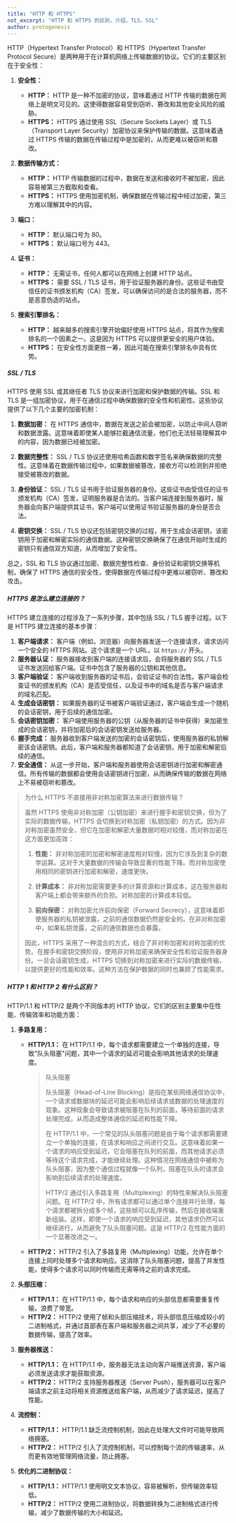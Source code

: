 ```yaml
---
title: "HTTP 和 HTTPS"
not_excerpt: "HTTP 和 HTTPS 的区别，介绍，TLS，SSL"
author: protogenesis
---
```


HTTP（Hypertext Transfer Protocol）和 HTTPS（Hypertext Transfer Protocol Secure）是两种用于在计算机网络上传输数据的协议。它们的主要区别在于安全性：

1. **安全性：**
   - **HTTP：** HTTP 是一种不加密的协议，意味着通过 HTTP 传输的数据在网络上是明文可见的。这使得数据容易受到窃听、篡改和其他安全风险的威胁。
   - **HTTPS：** HTTPS 通过使用 SSL（Secure Sockets Layer）或 TLS（Transport Layer Security）加密协议来保护传输的数据。这意味着通过 HTTPS 传输的数据在传输过程中是加密的，从而更难以被窃听和篡改。

2. **数据传输方式：**
   - **HTTP：** HTTP 传输数据的过程中，数据在发送和接收时不被加密，因此容易被第三方截取和查看。
   - **HTTPS：** HTTPS 使用加密机制，确保数据在传输过程中经过加密，第三方难以理解其中的内容。

3. **端口：**
   - **HTTP：** 默认端口号为 80。
   - **HTTPS：** 默认端口号为 443。

4. **证书：**
   - **HTTP：** 无需证书，任何人都可以在网络上创建 HTTP 站点。
   - **HTTPS：** 需要 SSL / TLS 证书，用于验证服务器的身份。这些证书由受信任的证书颁发机构（CA）签发，可以确保访问的是合法的服务器，而不是恶意伪造的站点。

5. **搜索引擎排名：**
   - **HTTP：** 越来越多的搜索引擎开始偏好使用 HTTPS 站点，将其作为搜索排名的一个因素之一。这是因为 HTTPS 可以提供更安全的用户体验。
   - **HTTPS：** 在安全性方面更胜一筹，因此可能在搜索引擎排名中具有优势。

##### SSL / TLS

HTTPS 使用 SSL 或其继任者 TLS 协议来进行加密和保护数据的传输。SSL 和 TLS 是一组加密协议，用于在通信过程中确保数据的安全性和机密性。这些协议提供了以下几个主要的加密机制：

1. **数据加密：** 在 HTTPS 通信中，数据在发送之前会被加密，以防止中间人窃听和数据泄露。这意味着即使某人能够拦截通信流量，他们也无法轻易理解其中的内容，因为数据已经被加密。

2. **数据完整性：** SSL / TLS 协议还使用哈希函数和数字签名来确保数据的完整性。这意味着在数据传输过程中，如果数据被篡改，接收方可以检测到并拒绝接受被篡改的数据。

3. **身份验证：** SSL / TLS 证书用于验证服务器的身份。这些证书由受信任的证书颁发机构（CA）签发，证明服务器是合法的。当客户端连接到服务器时，服务器会向客户端提供其证书，客户端可以使用证书验证服务器的身份是否合法。

4. **密钥交换：** SSL / TLS 协议还包括密钥交换的过程，用于生成会话密钥，该密钥用于加密和解密实际的通信数据。这种密钥交换确保了在通信开始时生成的密钥只有通信双方知道，从而增加了安全性。

总之，SSL 和 TLS 协议通过加密、数据完整性检查、身份验证和密钥交换等机制，确保了 HTTPS 通信的安全性，使得数据在传输过程中更难以被窃听、篡改和攻击。

##### HTTPS 是怎么建立连接的？

HTTPS 建立连接的过程涉及了一系列步骤，其中包括 SSL / TLS 握手过程。以下是 HTTPS 建立连接的基本步骤：

1. **客户端请求：** 客户端（例如，浏览器）向服务器发送一个连接请求，请求访问一个安全的 HTTPS 网站。这个请求是一个 URL，以 `https://` 开头。
2. **服务器认证：** 服务器接收到客户端的连接请求后，会将服务器的 SSL / TLS 证书发送回给客户端。证书中包含了服务器的公钥和其他信息。
3. **客户端验证：** 客户端收到服务器的证书后，会验证证书的合法性。客户端会检查证书的颁发机构（CA）是否受信任，以及证书中的域名是否与客户端请求的域名匹配。
4. **生成会话密钥：** 如果服务器的证书被客户端验证通过，客户端会生成一个随机的会话密钥，用于后续的通信加密。
5. **会话密钥加密：** 客户端使用服务器的公钥（从服务器的证书中获得）来加密生成的会话密钥，并将加密后的会话密钥发送给服务器。
6. **握手完成：** 服务器收到客户端发送的加密的会话密钥后，使用服务器的私钥解密该会话密钥。此后，客户端和服务器都知道了会话密钥，用于加密和解密后续的通信。
7. **安全通信：** 从这一步开始，客户端和服务器使用会话密钥进行加密和解密通信。所有传输的数据都会使用会话密钥进行加密，从而确保传输的数据在网络上不易被窃听和篡改。



> 为什么 HTTPS 不直接用非对称加密算法来进行数据传输？
>
> 虽然 HTTPS 使用非对称加密（公钥加密）来进行握手和密钥交换，但为了实际的数据传输，HTTPS 会切换到对称加密（私钥加密）的方式。因为非对称加密虽然安全，但它在加密和解密大量数据时相对较慢，而对称加密在这方面更加高效：
>
> 1. **性能：** 非对称加密的加密和解密速度相对较慢，因为它涉及到复杂的数学运算。这对于大量数据的传输会导致显著的性能下降。而对称加密使用相同的密钥进行加密和解密，速度更快。
>
> 2. **计算成本：** 非对称加密需要更多的计算资源和计算成本，这在服务器和客户端上都会带来额外的负担。对称加密的计算成本较低。
>
> 3. **前向保密：** 对称加密允许前向保密（Forward Secrecy），这意味着即使服务器的私钥被泄露，之前的通信数据仍然是安全的。在非对称加密中，如果私钥泄露，之前的通信数据也会暴露。
>
> 因此，HTTPS 采用了一种混合的方式，结合了非对称加密和对称加密的优势。在握手和密钥交换阶段，使用非对称加密来确保安全性和验证服务器身份。一旦会话密钥生成，HTTPS 切换到对称加密来进行实际的数据传输，以提供更好的性能和效率。这种方法在保护数据的同时也兼顾了性能需求。



##### HTTP 1 和 HTTP 2 有什么区别？

HTTP/1.1 和 HTTP/2 是两个不同版本的 HTTP 协议，它们的区别主要集中在性能、传输效率和功能方面：

1. **多路复用：**
   - **HTTP/1.1：** 在 HTTP/1.1 中，每个请求都需要建立一个单独的连接，导致"队头阻塞"问题，其中一个请求的延迟可能会影响其他请求的处理速度。
   
     > 队头阻塞
     >
     > 队头阻塞（Head-of-Line Blocking）是指在某些网络通信协议中，一个请求或数据块的延迟可能会影响后续请求或数据的处理速度的现象。这种现象会导致请求被阻塞在队列的前面，等待前面的请求处理完成，从而造成整体通信的延迟和性能下降。
     >
     > 在 HTTP/1.1 中，一个常见的队头阻塞问题是由于每个请求都需要建立一个单独的连接，在请求和响应之间进行交互。这意味着如果一个请求的响应受到延迟，它会阻塞在队列的前面，而其他请求必须等待这个请求完成，才能继续处理。这种情况在网络通信中被称为队头阻塞，因为整个通信过程就像一个队列，阻塞在队头的请求会影响到后续请求的处理速度。
     >
     > HTTP/2 通过引入多路复用（Multiplexing）的特性来解决队头阻塞问题。在 HTTP/2 中，所有请求都可以通过单个连接并行处理，每个请求都被拆分成多个帧，这些帧可以乱序传输，然后在接收端重新组装。这样，即使一个请求的响应受到延迟，其他请求仍然可以继续进行，从而避免了队头阻塞问题。这是 HTTP/2 在性能方面的一个显著改进之一。
   - **HTTP/2：** HTTP/2 引入了多路复用（Multiplexing）功能，允许在单个连接上同时处理多个请求和响应。这消除了队头阻塞问题，提高了并发性能，使得多个请求可以同时传输而无需等待之前的请求完成。
   
2. **头部压缩：**
   - **HTTP/1.1：** 在 HTTP/1.1 中，每个请求和响应的头部信息都需要重复传输，浪费了带宽。
   - **HTTP/2：** HTTP/2 使用了帧和头部压缩技术，将头部信息压缩成较小的二进制格式，并通过首部表在客户端和服务器之间共享，减少了不必要的数据传输，提高了效率。

3. **服务器推送：**
   - **HTTP/1.1：** 在 HTTP/1.1 中，服务器无法主动向客户端推送资源，客户端必须发送请求才能获取资源。
   - **HTTP/2：** HTTP/2 支持服务器推送（Server Push），服务器可以在客户端请求之前主动将相关资源推送给客户端，从而减少了请求延迟，提高了性能。

4. **流控制：**
   - **HTTP/1.1：** HTTP/1.1 缺乏流控制机制，因此在处理大文件时可能导致网络拥塞。
   - **HTTP/2：** HTTP/2 引入了流控制机制，可以控制每个流的传输速率，从而更有效地管理网络流量，防止拥塞。

5. **优化的二进制协议：**
   - **HTTP/1.1：** HTTP/1.1 使用明文文本协议，容易被解析，但传输效率较低。
   - **HTTP/2：** HTTP/2 使用二进制协议，将数据转换为二进制格式进行传输，减少了数据传输的大小和延迟。
   
